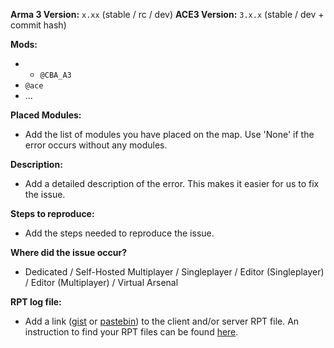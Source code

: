 **Arma 3 Version:** `x.xx` (stable / rc / dev)
**ACE3 Version:** `3.x.x` (stable / dev + commit hash)

**Mods:**
- * `@CBA_A3`
-  `@ace`
-  ...

**Placed Modules:**
- Add the list of modules you have placed on the map. Use 'None' if the error occurs without any modules.

**Description:**
- Add a detailed description of the error. This makes it easier for us to fix the issue.

**Steps to reproduce:**
- Add the steps needed to reproduce the issue.

**Where did the issue occur?**
- Dedicated / Self-Hosted Multiplayer / Singleplayer / Editor (Singleplayer) / Editor (Multiplayer) / Virtual Arsenal

**RPT log file:**
- Add a link ([gist](https://gist.github.com) or [pastebin](http://pastebin.com)) to the client and/or server RPT file. An instruction to find your RPT files can be found [here](https://community.bistudio.com/wiki/Crash_Files#Arma_3).
